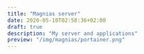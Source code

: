 ```yaml
---
title: "Magnias server"
date: 2020-05-10T02:58:36+02:00
draft: true
description: "My server and applications"
preview: "/img/magnias/portainer.png"
---
```


